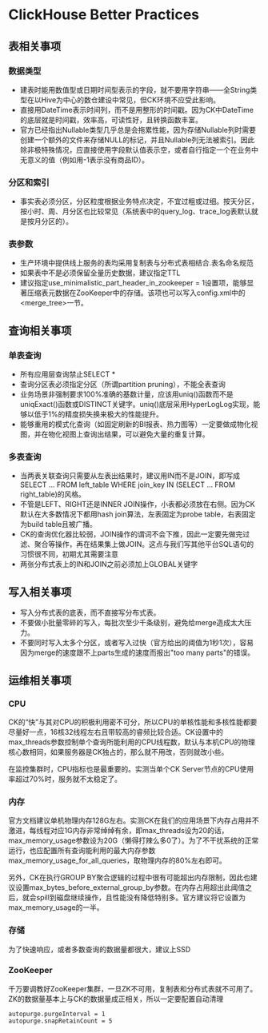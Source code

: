 # ClickHouse Better Practices

## 表相关事项

### 数据类型

- 建表时能用数值型或日期时间型表示的字段，就不要用字符串——全String类型在以Hive为中心的数仓建设中常见，但CK环境不应受此影响。
- 直接用DateTime表示时间列，而不是用整形的时间戳。因为CK中DateTime的底层就是时间戳，效率高，可读性好，且转换函数丰富。
- 官方已经指出Nullable类型几乎总是会拖累性能，因为存储Nullable列时需要创建一个额外的文件来存储NULL的标记，并且Nullable列无法被索引。因此除非极特殊情况，应直接使用字段默认值表示空，或者自行指定一个在业务中无意义的值（例如用-1表示没有商品ID）。

### 分区和索引
- 事实表必须分区，分区粒度根据业务特点决定，不宜过粗或过细。按天分区，按小时、周、月分区也比较常见（系统表中的query_log、trace_log表默认就是按月分区的）。


### 表参数
- 生产环境中提供线上服务的表均采用复制表与分布式表相结合.表名命名规范
- 如果表中不是必须保留全量历史数据，建议指定TTL
- 建议指定use_minimalistic_part_header_in_zookeeper = 1设置项，能够显著压缩表元数据在ZooKeeper中的存储。该项也可以写入config.xml中的<merge_tree>一节。

## 查询相关事项

### 单表查询
- 所有应用层查询禁止SELECT *
- 查询分区表必须指定分区（所谓partition pruning），不能全表查询
- 业务场景非强制要求100%准确的基数计量，应该用uniq()函数而不是uniqExact()函数或DISTINCT关键字。uniq()底层采用HyperLogLog实现，能够以低于1%的精度损失换来极大的性能提升。
- 能够重用的模式化查询（如固定刷新的BI报表、热力图等）一定要做成物化视图，并在物化视图上查询出结果，可以避免大量的重复计算。


### 多表查询
- 当两表关联查询只需要从左表出结果时，建议用IN而不是JOIN，即写成SELECT ... FROM left_table WHERE join_key IN (SELECT ... FROM right_table)的风格。
- 不管是LEFT、RIGHT还是INNER JOIN操作，小表都必须放在右侧。因为CK默认在大多数情况下都用hash join算法，左表固定为probe table，右表固定为build table且被广播。
- CK的查询优化器比较弱，JOIN操作的谓词不会下推，因此一定要先做完过滤、聚合等操作，再在结果集上做JOIN。这点与我们写其他平台SQL语句的习惯很不同，初期尤其需要注意
- 两张分布式表上的IN和JOIN之前必须加上GLOBAL关键字

## 写入相关事项
- 写入分布式表的底表，而不直接写分布式表。
- 不要做小批量零碎的写入，每批次至少千条级别，避免给merge造成太大压力。
- 不要同时写入太多个分区，或者写入过快（官方给出的阈值为1秒1次），容易因为merge的速度跟不上parts生成的速度而报出"too many parts"的错误。

## 运维相关事项

### CPU
CK的“快”与其对CPU的积极利用密不可分，所以CPU的单核性能和多核性能都要尽量好一点，16核32线程左右且带较高的睿频比较合适。CK设置中的max_threads参数控制单个查询所能利用的CPU线程数，默认与本机CPU的物理核心数相同，如果服务器是CK独占的，那么就不用改，否则就改小些。

在监控集群时，CPU指标也是最重要的。实测当单个CK Server节点的CPU使用率超过70%时，服务就不太稳定了。

### 内存
官方文档建议单机物理内存128G左右。实测CK在我们的应用场景下内存占用并不激进，每线程对应1G内存非常绰绰有余，即max_threads设为20的话，max_memory_usage参数设为20G（懒得打辣么多0了）。为了不干扰系统的正常运行，也应配置所有查询能利用的最大内存参数max_memory_usage_for_all_queries，取物理内存的80%左右即可。

另外，CK在执行GROUP BY聚合逻辑的过程中很有可能超出内存限制，因此也建议设置max_bytes_before_external_group_by参数。在内存占用超出此阈值之后，就会spill到磁盘继续操作，且性能没有降低特别多。官方建议将它设置为max_memory_usage的一半。

### 存储
为了快速响应，或者多数查询的数据量都很大，建议上SSD

### ZooKeeper
千万要调教好ZooKeeper集群，一旦ZK不可用，复制表和分布式表就不可用了。ZK的数据量基本上与CK的数据量成正相关，所以一定要配置自动清理
```
autopurge.purgeInterval = 1
autopurge.snapRetainCount = 5
```

